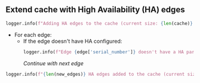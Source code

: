 ## Extend cache with High Availability (HA) edges

```python
logger.info(f"Adding HA edges to the cache (current size: {len(cache)} edges)")
```

* For each edge:
    * If the edge doesn't have HA configured:
      ```python
      logger.info(f"Edge {edge['serial_number']} doesn't have a HA partner. Skipping...")
      ```
      _Continue with next edge_

```python
logger.info(f"{len(new_edges)} HA edges added to the cache (current size: {len(cache)} edges)")
```